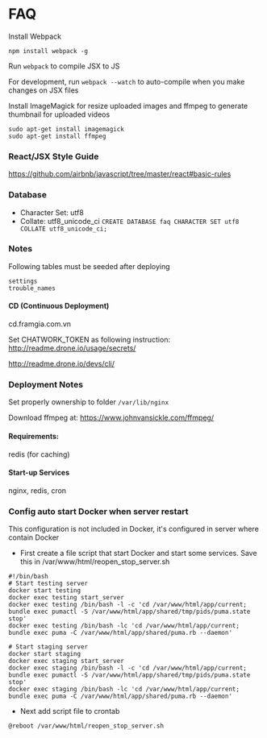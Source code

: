 # FAQ

Install Webpack
```
npm install webpack -g
```

Run `webpack` to compile JSX to JS

For development, run `webpack --watch` to auto-compile when you make changes on JSX files

Install ImageMagick for resize uploaded images
and ffmpeg to generate thumbnail for uploaded videos
```
sudo apt-get install imagemagick
sudo apt-get install ffmpeg
```

### React/JSX Style Guide
https://github.com/airbnb/javascript/tree/master/react#basic-rules


### Database
- Character Set: utf8
- Collate: utf8_unicode_ci
`CREATE DATABASE faq CHARACTER SET utf8 COLLATE utf8_unicode_ci;`

### Notes
Following tables must be seeded after deploying
```
settings
trouble_names
```

#### CD (Continuous Deployment)
cd.framgia.com.vn

Set CHATWORK_TOKEN as following instruction:
http://readme.drone.io/usage/secrets/

http://readme.drone.io/devs/cli/


### Deployment Notes
Set properly ownership to folder `/var/lib/nginx`

Download ffmpeg at:
https://www.johnvansickle.com/ffmpeg/

#### Requirements:
redis (for caching)

#### Start-up Services
nginx, redis, cron

### Config auto start Docker when server restart
This configuration is not included in Docker, it's configured in server where contain Docker
- First create a file script that start Docker and start some services. Save this in
  /var/www/html/reopen_stop_server.sh
```
#!/bin/bash
# Start testing server
docker start testing
docker exec testing start_server
docker exec testing /bin/bash -l -c 'cd /var/www/html/app/current; bundle exec pumactl -S /var/www/html/app/shared/tmp/pids/puma.state stop'
docker exec testing /bin/bash -lc 'cd /var/www/html/app/current; bundle exec puma -C /var/www/html/app/shared/puma.rb --daemon'

# Start staging server
docker start staging
docker exec staging start_server
docker exec staging /bin/bash -l -c 'cd /var/www/html/app/current; bundle exec pumactl -S /var/www/html/app/shared/tmp/pids/puma.state stop'
docker exec staging /bin/bash -lc 'cd /var/www/html/app/current; bundle exec puma -C /var/www/html/app/shared/puma.rb --daemon'
```
- Next add script file to crontab
```
@reboot /var/www/html/reopen_stop_server.sh
```
